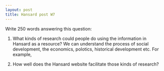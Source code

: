 ```yaml
---
layout: post
title: Hansard post W7
---
```


Write 250 words answering this question:

1.  What kinds of research could people do using the information in Hansard as a resource?
We can understand the process of social development, the economics, polotics, historical development etc. 
For example, 

2.  How well does the Hansard website facilitate those kinds of research?




